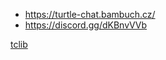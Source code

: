 * https://turtle-chat.bambuch.cz/
* https://discord.gg/dKBnvVVb

[tclib](https://github.com/tjmnmk/tclib)

